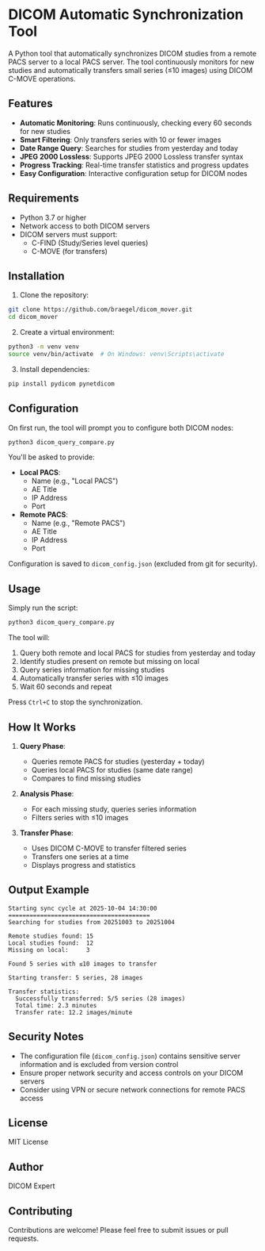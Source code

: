 # DICOM Automatic Synchronization Tool

A Python tool that automatically synchronizes DICOM studies from a remote PACS server to a local PACS server. The tool continuously monitors for new studies and automatically transfers small series (≤10 images) using DICOM C-MOVE operations.

## Features

- **Automatic Monitoring**: Runs continuously, checking every 60 seconds for new studies
- **Smart Filtering**: Only transfers series with 10 or fewer images
- **Date Range Query**: Searches for studies from yesterday and today
- **JPEG 2000 Lossless**: Supports JPEG 2000 Lossless transfer syntax
- **Progress Tracking**: Real-time transfer statistics and progress updates
- **Easy Configuration**: Interactive configuration setup for DICOM nodes

## Requirements

- Python 3.7 or higher
- Network access to both DICOM servers
- DICOM servers must support:
  - C-FIND (Study/Series level queries)
  - C-MOVE (for transfers)

## Installation

1. Clone the repository:
```bash
git clone https://github.com/braegel/dicom_mover.git
cd dicom_mover
```

2. Create a virtual environment:
```bash
python3 -m venv venv
source venv/bin/activate  # On Windows: venv\Scripts\activate
```

3. Install dependencies:
```bash
pip install pydicom pynetdicom
```

## Configuration

On first run, the tool will prompt you to configure both DICOM nodes:

```bash
python3 dicom_query_compare.py
```

You'll be asked to provide:
- **Local PACS**:
  - Name (e.g., "Local PACS")
  - AE Title
  - IP Address
  - Port
- **Remote PACS**:
  - Name (e.g., "Remote PACS")
  - AE Title
  - IP Address
  - Port

Configuration is saved to `dicom_config.json` (excluded from git for security).

## Usage

Simply run the script:

```bash
python3 dicom_query_compare.py
```

The tool will:
1. Query both remote and local PACS for studies from yesterday and today
2. Identify studies present on remote but missing on local
3. Query series information for missing studies
4. Automatically transfer series with ≤10 images
5. Wait 60 seconds and repeat

Press `Ctrl+C` to stop the synchronization.

## How It Works

1. **Query Phase**:
   - Queries remote PACS for studies (yesterday + today)
   - Queries local PACS for studies (same date range)
   - Compares to find missing studies

2. **Analysis Phase**:
   - For each missing study, queries series information
   - Filters series with ≤10 images

3. **Transfer Phase**:
   - Uses DICOM C-MOVE to transfer filtered series
   - Transfers one series at a time
   - Displays progress and statistics

## Output Example

```
Starting sync cycle at 2025-10-04 14:30:00
========================================
Searching for studies from 20251003 to 20251004

Remote studies found: 15
Local studies found:  12
Missing on local:     3

Found 5 series with ≤10 images to transfer

Starting transfer: 5 series, 28 images

Transfer statistics:
  Successfully transferred: 5/5 series (28 images)
  Total time: 2.3 minutes
  Transfer rate: 12.2 images/minute
```

## Security Notes

- The configuration file (`dicom_config.json`) contains sensitive server information and is excluded from version control
- Ensure proper network security and access controls on your DICOM servers
- Consider using VPN or secure network connections for remote PACS access

## License

MIT License

## Author

DICOM Expert

## Contributing

Contributions are welcome! Please feel free to submit issues or pull requests.
